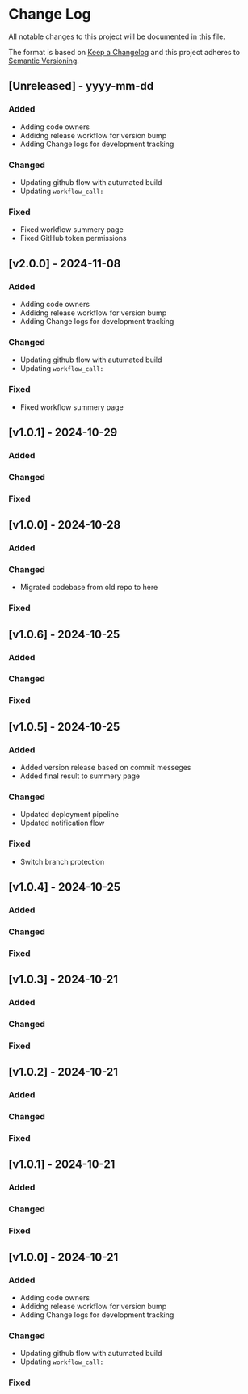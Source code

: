 # Change Log

All notable changes to this project will be documented in this file.

The format is based on [Keep a Changelog](http://keepachangelog.com/)
and this project adheres to [Semantic Versioning](http://semver.org/).

## [Unreleased] - yyyy-mm-dd

### Added
 - Adding code owners
 - Addidng release workflow for version bump
 - Adding Change logs for development tracking

### Changed
 - Updating github flow with autumated build
 - Updating `workflow_call:`

### Fixed
 - Fixed workflow summery page
 - Fixed GitHub token permissions

## [v2.0.0] - 2024-11-08

### Added
 - Adding code owners
 - Addidng release workflow for version bump
 - Adding Change logs for development tracking

### Changed
 - Updating github flow with autumated build
 - Updating `workflow_call:`

### Fixed
 - Fixed workflow summery page

## [v1.0.1] - 2024-10-29

### Added

### Changed

### Fixed

## [v1.0.0] - 2024-10-28

### Added

### Changed
 - Migrated codebase from old repo to here
### Fixed

## [v1.0.6] - 2024-10-25

### Added

### Changed

### Fixed

## [v1.0.5] - 2024-10-25

### Added
 - Added version release based on commit messeges
 - Added final result to summery page

### Changed
 - Updated deployment pipeline
 - Updated notification flow

### Fixed
 - Switch branch protection

## [v1.0.4] - 2024-10-25

### Added

### Changed

### Fixed

## [v1.0.3] - 2024-10-21

### Added

### Changed

### Fixed

## [v1.0.2] - 2024-10-21

### Added

### Changed

### Fixed

## [v1.0.1] - 2024-10-21

### Added

### Changed

### Fixed

## [v1.0.0] - 2024-10-21

### Added
 - Adding code owners
 - Addidng release workflow for version bump
 - Adding Change logs for development tracking

### Changed
 - Updating github flow with autumated build
 - Updating `workflow_call:`

### Fixed
